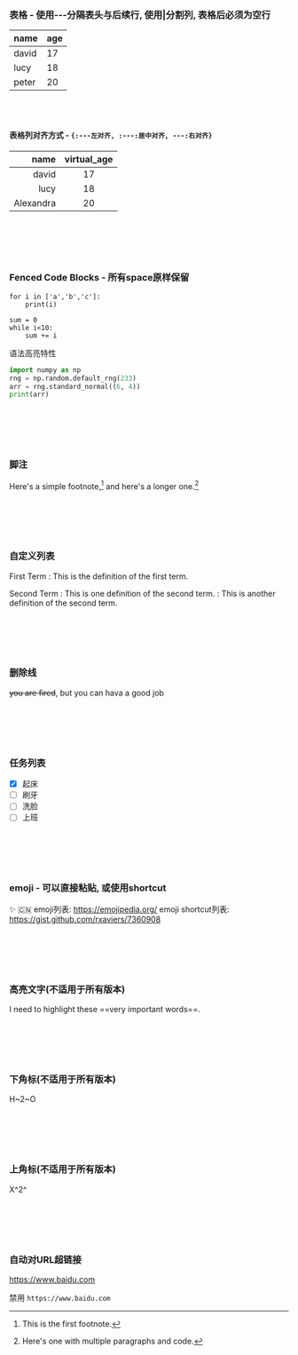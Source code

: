 ### 表格 - 使用---分隔表头与后续行, 使用|分割列, 表格后必须为空行
|name    |age     |
|---     |---     |
|david   |17      |
|lucy    |18      |
|peter   |20      |

<br>
<br>


#### 表格列对齐方式 - `{:---左对齐, :---:居中对齐, ---:右对齐}`

|name      |virtual_age     |
|---:      |:---:   |
|david     |17      |
|lucy      |18      |
|Alexandra |20      |

<br>
<br>
<br>
<br>




### Fenced Code Blocks - 所有space原样保留
```
for i in ['a','b','c']:
    print(i)
```

~~~
sum = 0
while i<10:
    sum += i
~~~

语法高亮特性
```python
import numpy as np
rng = np.random.default_rng(233)
arr = rng.standard_normal((6, 4))
print(arr)
```
<br>
<br>
<br>
<br>




### 脚注
Here's a simple footnote,[^1] and here's a longer one.[^bignote]

[^1]: This is the first footnote.

[^bignote]: Here's one with multiple paragraphs and code.

<br>
<br>
<br>
<br>




### 自定义列表
First Term
: This is the definition of the first term.

Second Term
: This is one definition of the second term.
: This is another definition of the second term.

<br>
<br>
<br>
<br>




### 删除线
~~you are fired~~, but you can hava a good job

<br>
<br>
<br>
<br>




### 任务列表
- [x] 起床
- [ ] 刷牙
- [ ] 洗脸
- [ ] 上班

<br>
<br>
<br>
<br>




### emoji - 可以直接粘贴, 或使用shortcut
✨
:cn:
emoji列表: https://emojipedia.org/
emoji shortcut列表: https://gist.github.com/rxaviers/7360908

<br>
<br>
<br>
<br>




### 高亮文字(不适用于所有版本)
I need to highlight these ==very important words==.

<br>
<br>
<br>
<br>





### 下角标(不适用于所有版本)
H~2~O

<br />
<br />
<br />
<br />

### 上角标(不适用于所有版本)
X^2^

<br />
<br />
<br />
<br />

### 自动对URL超链接
https://www.baidu.com

禁用
`https://www.baidu.com`
